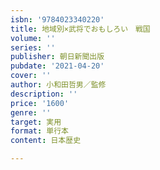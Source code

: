 ```yaml
---
isbn: '9784023340220'
title: 地域別×武将でおもしろい　戦国
volume: ''
series: ''
publisher: 朝日新聞出版
pubdate: '2021-04-20'
cover: ''
author: 小和田哲男／監修
description: ''
price: '1600'
genre: ''
target: 実用
format: 単行本
content: 日本歴史

---
```


